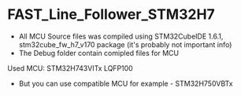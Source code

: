 # FAST_Line_Follower_STM32H7
* All MCU Source files was compiled using STM32CubeIDE 1.6.1, stm32cube_fw_h7_v170 package (it's probably not important info) 
* The Debug folder contain comipled files for MCU

Used MCU: STM32H743VITx
LQFP100
* But you can use compatible MCU for example - STM32H750VBTx

